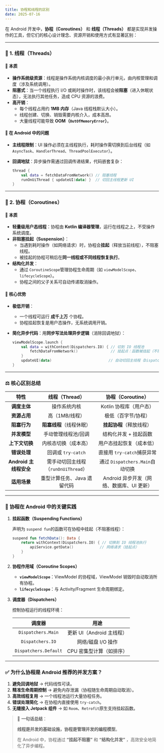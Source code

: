 ```yaml
---
title: 协程和线程的区别
date: 2025-07-16
---
```




在 Android 开发中，**协程（Coroutines）** 和 **线程（Threads）** 都是实现并发操作的工具，但它们的核心设计理念、资源开销和使用方式有显著区别：

------

### 🧵 1. **线程（Threads）**

#### 🔹 **本质**

- **操作系统级资源**：线程是操作系统内核调度的最小执行单元，由内核管理和调度（涉及系统调用）。
- **阻塞式**：当一个线程执行 I/O 或耗时操作时，该线程会被**阻塞**（进入休眠状态），无法执行其他任务，造成 CPU 资源的浪费。
- **高开销**：
  - 每个线程占用约 **1MB 内存**（Java 线程栈默认大小）。
  - 线程创建、切换、销毁需要内核介入，成本高昂。
  - 大量线程可能导致 **OOM（`OutOfMemoryError`）**。

#### 🔹 **在 Android 中的问题**

- **主线程限制**：UI 操作必须在主线程执行，耗时操作需切换到后台线程（如 `AsyncTask`、`HandlerThread`、`ThreadPoolExecutor`）。

- **回调地狱**：异步操作需通过回调传递结果，代码嵌套复杂：

  ```kotlin
  thread {
      val data = fetchDataFromNetwork() // 阻塞线程
      runOnUiThread { updateUI(data) }  // 切回主线程更新 UI
  }
  ```

------

### 🧶 2. **协程（Coroutines）**

#### 🔹 **本质**

- **轻量级用户态线程**：协程由 **Kotlin 编译器管理**，运行在线程之上，不受操作系统调度。
- **非阻塞挂起（Suspension）**：
  - 当遇到耗时操作（如网络请求）时，协程会**挂起**（释放当前线程），不阻塞线程。
  - 被挂起的协程可稍后在**同一线程或不同线程恢复执行**。
- **结构化并发**：
  - 通过 `CoroutineScope`管理协程生命周期（如 `viewModelScope`、`lifecycleScope`）。
  - 协程之间的父子关系可自动传递取消操作。

#### 🔹 **核心优势**

- **极低开销**：

  - 一个线程可运行 **成千上万** 个协程。
  - 协程挂起恢复是用户态操作，无系统调用开销。

- **简化异步代码**：用**同步写法处理异步逻辑**（消除回调地狱）：

  ```kotlin
  viewModelScope.launch {
      val data = withContext(Dispatchers.IO) { // 切到 IO 线程池
          fetchDataFromNetwork()               // 挂起点：函数被挂起（不阻塞线程）
      }
      updateUI(data)                          // 自动切回主线程（Dispatchers.Main）
  }
  ```

------

### ⚖️ **核心区别总结**

|        **特性**        |         **线程（Thread）**          |           **协程（Coroutine）**           |
| :--------------------: | :---------------------------------: | :---------------------------------------: |
|      **调度主体**      |            操作系统内核             |          Kotlin 协程库（用户态）          |
|      **资源占用**      |           高（1MB/线程）            |            极低（百字节/协程）            |
|      **阻塞行为**      |      **阻塞线程**（线程休眠）       |         **挂起协程**（释放线程）          |
|      **并发模型**      |         手动管理线程池/回调         |           结构化并发 + 挂起函数           |
|     **上下文切换**     |        内核态切换（成本高）         |         用户态挂起恢复（成本低）          |
|      **错误处理**      |         回调或 `try-catch`          |        直接用 `try-catch`捕获异常         |
| **Android 主线程安全** | 需手动切回主线程（`runOnUiThread`） |      通过 `Dispatchers.Main`自动切换      |
|      **适用场景**      |     重型计算任务、Java 遗留代码     | Android 异步开发（网络、数据库、UI 更新） |

------

### 🚀 **协程在 Android 中的关键实践**

1. **挂起函数（Suspending Functions）**

   声明为 `suspend fun`的函数可在协程中挂起（不阻塞线程）：

   ```kotlin
   suspend fun fetchData(): Data {
       return withContext(Dispatchers.IO) { // 切换到 IO 线程池执行
           apiService.getData()            // 网络请求（挂起点）
       }
   }
   ```

2. **协程作用域（Coroutine Scopes）**

   - **`viewModelScope`**：ViewModel 的协程域，ViewModel 销毁时自动取消所有协程。
   - **`lifecycleScope`**：与 Activity/Fragment 生命周期绑定。

3. **调度器（Dispatchers）**

   控制协程运行的线程环境：

   |        调度器         |           用途            |
   | :-------------------: | :-----------------------: |
   |  `Dispatchers.Main`   | 更新 UI（Android 主线程） |
   |   `Dispatchers.IO`    |    网络/磁盘 I/O 操作     |
   | `Dispatchers.Default` | CPU 密集型计算（如排序）  |

------

### ✅ **为什么协程是 Android 推荐的并发方案？**

1. **避免回调地狱** → 代码线性可读。
2. **精准生命周期控制** → 避免内存泄漏（协程随生命周期自动取消）。
3. **高效线程复用** → 一个线程池运行大量协程任务。
4. **错误处理简化** → 在协程内直接使用 `try-catch`。
5. **无缝接入 Jetpack 组件** → 如 `Room`、`Retrofit`原生支持挂起函数。

> 📌 **一句话总结**：
>
> **线程是并发的基础设施，协程是管理并发的编程模型**。
>
> 在 Android 中，协程通过 **“挂起不阻塞”** 和 **“结构化并发”** ，高效安全地简化了异步编程。